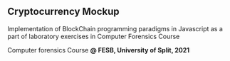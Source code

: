 ## Cryptocurrency Mockup
Implementation of BlockChain programming paradigms in Javascript as a part of laboratory exercises in Computer Forensics Course


Computer forensics Course **@ FESB, University of Split, 2021**
